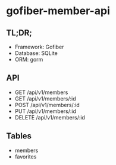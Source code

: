 # gofiber-member-api

## TL;DR;

- Framework: Gofiber
- Database: SQLite
- ORM: gorm

## API

- GET /api/v1/members
- GET /api/v1/members/:id
- POST /api/v1/members/:id
- PUT /api/v1/members/:id
- DELETE /api/v1/members/:id

## Tables

- members
- favorites
